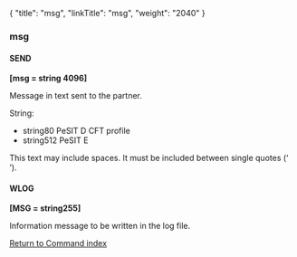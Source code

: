 {
    "title": "msg",
    "linkTitle": "msg",
    "weight": "2040"
}<span id="msg"></span>

### msg

#### SEND

****\[msg = string 4096\]****

Message in text sent to the partner.

String:

- string80
    PeSIT D CFT profile
- string512
    PeSIT E

This text may include spaces. It must be included between single quotes
(‘ ’).

#### WLOG

****\[MSG = string255\]****

Information message to be written in the log file.

[Return to Command index](../../)
